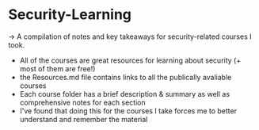# Security-Learning
-> A compilation of notes and key takeaways for security-related courses I took. 
- All of the courses are great resources for learning about security (+ most of them are free!)
- the Resources.md file contains links to all the publically avaliable courses
- Each course folder has a brief description & summary as well as comprehensive notes for each section
- I've found that doing this for the courses I take forces me to better understand and remember the material